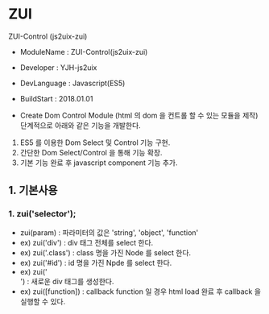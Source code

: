 # ZUI
ZUI-Control (js2uix-zui)

- ModuleName  : ZUI-Control(js2uix-zui)
- Developer   : YJH-js2uix
- DevLanguage : Javascript(ES5)
- BuildStart  : 2018.01.01

- Create Dom Control Module (html 의 dom 을 컨트롤 할 수 있는 모듈을 제작) 단계적으로 아래와 같은 기능을 개발한다.
 1. ES5 를 이용한 Dom Select 및 Control 기능 구현.
 2. 간단한 Dom Select/Control 을 통해 기능 확장.
 3. 기본 기능 완료 후 javascript component 기능 추가.



## 1. 기본사용
### 1. zui('selector');
- zui(param) : 파라미터의 값은 'string', 'object', 'function'
- ex) zui('div') : div 태그 전체를 select 한다.
- ex) zui('.class') : class 명을 가진 Node 를 select 한다.
- ex) zui('#id') : id 명을 가진 Npde 를 select 한다.
- ex) zui('<div></div>') : 새로운 div 태그를 생성한다.
- ex) zui([function]) : callback function 일 경우 html load 완료 후 callback 을 실행할 수 있다.
